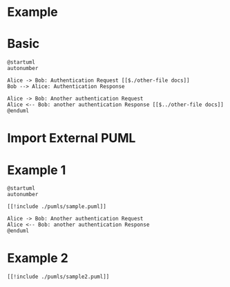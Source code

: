 

# Example

# Basic
```plantuml
@startuml
autonumber

Alice -> Bob: Authentication Request [[$./other-file docs]]
Bob --> Alice: Authentication Response

Alice -> Bob: Another authentication Request
Alice <-- Bob: another authentication Response [[$../other-file docs]]
@enduml
```


# Import External PUML

# Example 1
```plantuml
@startuml
autonumber

[[!include ./pumls/sample.puml]]

Alice -> Bob: Another authentication Request
Alice <-- Bob: another authentication Response
@enduml
```

# Example 2
```plantuml
[[!include ./pumls/sample2.puml]]
```
